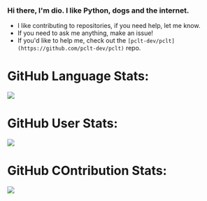 ### Hi there, I'm dio. I like Python, dogs and the internet.

- I like contributing to repositories, if you need help, let me know.
- If you need to ask me anything, make an issue!
- If you'd like to help me, check out the ```[pclt-dev/pclt](https://github.com/pclt-dev/pclt)``` repo.

# GitHub Language Stats:
![](https://github-readme-stats.vercel.app/api/top-langs/?username=ithinkimokay&theme=dark&exclude_repo=website)

# GitHub User Stats:
![](https://github-readme-stats.vercel.app/api?username=ithinkimokay&show_icons=true&theme=dark)

# GitHub COntribution Stats:
![](https://github-readme-streak-stats.herokuapp.com/?user=IThinkImOKAY&theme=dark)
